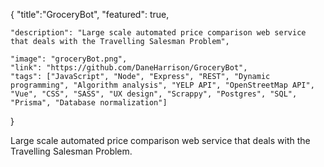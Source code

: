 {
    "title":"GroceryBot",
    "featured": true,

    "description": "Large scale automated price comparison web service that deals with the Travelling Salesman Problem",

    "image": "groceryBot.png",
    "link": "https://github.com/DaneHarrison/GroceryBot",
    "tags": ["JavaScript", "Node", "Express", "REST", "Dynamic programming", "Algorithm analysis", "YELP API", "OpenStreetMap API", "Vue", "CSS", "SASS", "UX design", "Scrappy", "Postgres", "SQL", "Prisma", "Database normalization"]
}


Large scale automated price comparison web service that deals with the Travelling Salesman Problem.